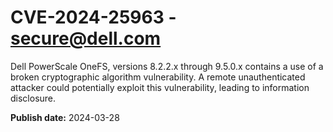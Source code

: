 # CVE-2024-25963 - secure@dell.com

Dell PowerScale OneFS, versions 8.2.2.x through 9.5.0.x contains a use of a broken cryptographic algorithm vulnerability. A remote unauthenticated attacker could potentially exploit this vulnerability, leading to information disclosure.

**Publish date:** 2024-03-28
